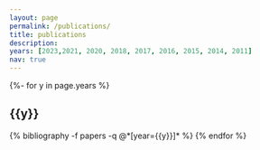 ```yaml
---
layout: page
permalink: /publications/
title: publications
description:
years: [2023,2021, 2020, 2018, 2017, 2016, 2015, 2014, 2011]
nav: true
---
```

<!-- _pages/publications.md -->
<div class="publications">

{%- for y in page.years %}
  <h2 class="year">{{y}}</h2>
  {% bibliography -f papers -q @*[year={{y}}]* %}
{% endfor %}

</div>
